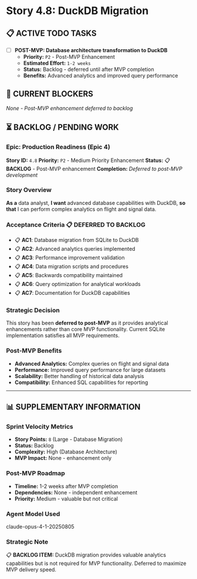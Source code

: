 # Story 4.8: DuckDB Migration

## **📋 ACTIVE TODO TASKS**

- [ ] **POST-MVP: Database architecture transformation to DuckDB**
  - **Priority:** `P2` - Post-MVP Enhancement
  - **Estimated Effort:** `1-2 weeks`
  - **Status:** Backlog - deferred until after MVP completion
  - **Benefits:** Advanced analytics and improved query performance

## **🚨 CURRENT BLOCKERS**

*None - Post-MVP enhancement deferred to backlog*

## **⏳ BACKLOG / PENDING WORK**

### **Epic:** Production Readiness (Epic 4)
**Story ID:** `4.8`
**Priority:** `P2` - Medium Priority Enhancement
**Status:** 📋 **BACKLOG** - Post-MVP enhancement
**Completion:** *Deferred to post-MVP development*

### **Story Overview**
**As a** data analyst,
**I want** advanced database capabilities with DuckDB,
**so that** I can perform complex analytics on flight and signal data.

### **Acceptance Criteria** 📋 **DEFERRED TO BACKLOG**
- 📋 **AC1**: Database migration from SQLite to DuckDB
- 📋 **AC2**: Advanced analytics queries implemented
- 📋 **AC3**: Performance improvement validation
- 📋 **AC4**: Data migration scripts and procedures
- 📋 **AC5**: Backwards compatibility maintained
- 📋 **AC6**: Query optimization for analytical workloads
- 📋 **AC7**: Documentation for DuckDB capabilities

### **Strategic Decision**
This story has been **deferred to post-MVP** as it provides analytical enhancements rather than core MVP functionality. Current SQLite implementation satisfies all MVP requirements.

### **Post-MVP Benefits**
- **Advanced Analytics:** Complex queries on flight and signal data
- **Performance:** Improved query performance for large datasets
- **Scalability:** Better handling of historical data analysis
- **Compatibility:** Enhanced SQL capabilities for reporting

---

## **📊 SUPPLEMENTARY INFORMATION**

### **Sprint Velocity Metrics**
- **Story Points:** `8` (Large - Database Migration)
- **Status:** Backlog
- **Complexity:** High (Database Architecture)
- **MVP Impact:** None - enhancement only

### **Post-MVP Roadmap**
- **Timeline:** 1-2 weeks after MVP completion
- **Dependencies:** None - independent enhancement
- **Priority:** Medium - valuable but not critical

### **Agent Model Used**
claude-opus-4-1-20250805

### **Strategic Note**
📋 **BACKLOG ITEM:** DuckDB migration provides valuable analytics capabilities but is not required for MVP functionality. Deferred to maximize MVP delivery speed.
